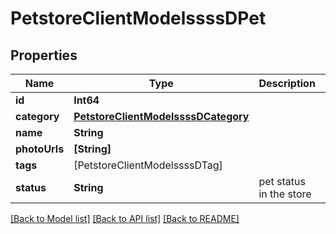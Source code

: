 # PetstoreClientModelssssDPet

## Properties
Name | Type | Description | Notes
------------ | ------------- | ------------- | -------------
**id** | **Int64** |  | [optional] 
**category** | [**PetstoreClientModelssssDCategory**](PetstoreClientModelssssDCategory.md) |  | [optional] 
**name** | **String** |  | 
**photoUrls** | **[String]** |  | 
**tags** | [PetstoreClientModelssssDTag] |  | [optional] 
**status** | **String** | pet status in the store | [optional] 

[[Back to Model list]](../README.md#documentation-for-models) [[Back to API list]](../README.md#documentation-for-api-endpoints) [[Back to README]](../README.md)


